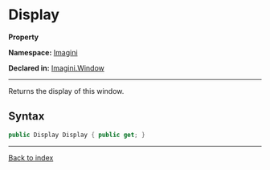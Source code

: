 # Display

**Property**

**Namespace:** [Imagini](Imagini.md)

**Declared in:** [Imagini.Window](Imagini.Window.md)

------



Returns the display of this window.


## Syntax

```csharp
public Display Display { public get; }
```

------

[Back to index](index.md)